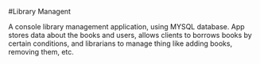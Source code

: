 #Library Managent

A console library management application, using MYSQL database. App stores data about the books and users, allows clients to borrows books by certain conditions, and librarians to manage thing like adding books, removing them, etc.

